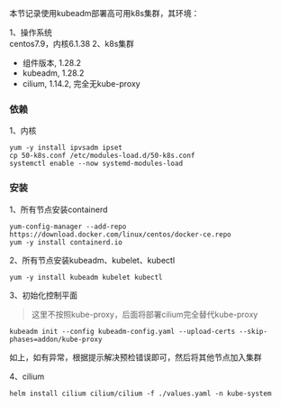 本节记录使用kubeadm部署高可用k8s集群，其环境：

1、操作系统  
centos7.9，内核6.1.38
2、k8s集群
- 组件版本, 1.28.2
- kubeadm, 1.28.2
- cilium, 1.14.2, 完全无kube-proxy


### 依赖
1、内核
```
yum -y install ipvsadm ipset
cp 50-k8s.conf /etc/modules-load.d/50-k8s.conf
systemctl enable --now systemd-modules-load
```

### 安装
1、所有节点安装containerd
```
yum-config-manager --add-repo https://download.docker.com/linux/centos/docker-ce.repo
yum -y install containerd.io
```

2、所有节点安装kubeadm、kubelet、kubectl
```
yum -y install kubeadm kubelet kubectl
```
3、初始化控制平面

> 这里不按照kube-proxy，后面将部署cilium完全替代kube-proxy

```
kubeadm init --config kubeadm-config.yaml --upload-certs --skip-phases=addon/kube-proxy
```
如上，如有异常，根据提示解决预检错误即可，然后将其他节点加入集群

4、cilium
```
helm install cilium cilium/cilium -f ./values.yaml -n kube-system
```
